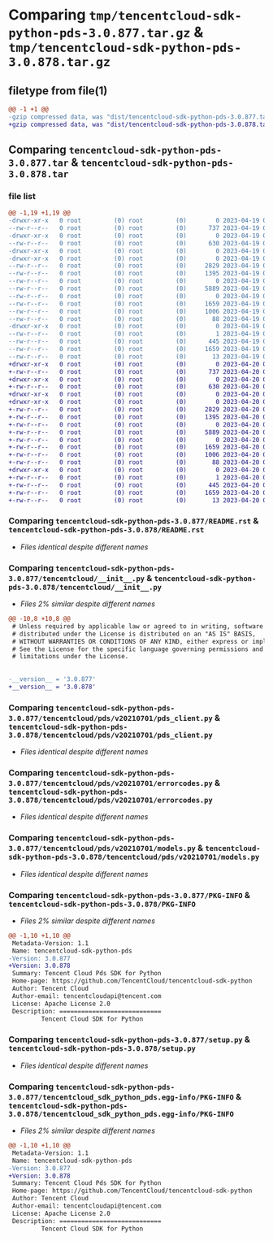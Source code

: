 # Comparing `tmp/tencentcloud-sdk-python-pds-3.0.877.tar.gz` & `tmp/tencentcloud-sdk-python-pds-3.0.878.tar.gz`

## filetype from file(1)

```diff
@@ -1 +1 @@
-gzip compressed data, was "dist/tencentcloud-sdk-python-pds-3.0.877.tar", last modified: Wed Apr 19 09:26:01 2023, max compression
+gzip compressed data, was "dist/tencentcloud-sdk-python-pds-3.0.878.tar", last modified: Thu Apr 20 00:39:15 2023, max compression
```

## Comparing `tencentcloud-sdk-python-pds-3.0.877.tar` & `tencentcloud-sdk-python-pds-3.0.878.tar`

### file list

```diff
@@ -1,19 +1,19 @@
-drwxr-xr-x   0 root         (0) root         (0)        0 2023-04-19 09:26:01.000000 tencentcloud-sdk-python-pds-3.0.877/
--rw-r--r--   0 root         (0) root         (0)      737 2023-04-19 09:26:01.000000 tencentcloud-sdk-python-pds-3.0.877/README.rst
-drwxr-xr-x   0 root         (0) root         (0)        0 2023-04-19 09:26:01.000000 tencentcloud-sdk-python-pds-3.0.877/tencentcloud/
--rw-r--r--   0 root         (0) root         (0)      630 2023-04-19 09:26:01.000000 tencentcloud-sdk-python-pds-3.0.877/tencentcloud/__init__.py
-drwxr-xr-x   0 root         (0) root         (0)        0 2023-04-19 09:26:01.000000 tencentcloud-sdk-python-pds-3.0.877/tencentcloud/pds/
-drwxr-xr-x   0 root         (0) root         (0)        0 2023-04-19 09:26:01.000000 tencentcloud-sdk-python-pds-3.0.877/tencentcloud/pds/v20210701/
--rw-r--r--   0 root         (0) root         (0)     2829 2023-04-19 09:26:01.000000 tencentcloud-sdk-python-pds-3.0.877/tencentcloud/pds/v20210701/pds_client.py
--rw-r--r--   0 root         (0) root         (0)     1395 2023-04-19 09:26:01.000000 tencentcloud-sdk-python-pds-3.0.877/tencentcloud/pds/v20210701/errorcodes.py
--rw-r--r--   0 root         (0) root         (0)        0 2023-04-19 09:26:01.000000 tencentcloud-sdk-python-pds-3.0.877/tencentcloud/pds/v20210701/__init__.py
--rw-r--r--   0 root         (0) root         (0)     5889 2023-04-19 09:26:01.000000 tencentcloud-sdk-python-pds-3.0.877/tencentcloud/pds/v20210701/models.py
--rw-r--r--   0 root         (0) root         (0)        0 2023-04-19 09:26:01.000000 tencentcloud-sdk-python-pds-3.0.877/tencentcloud/pds/__init__.py
--rw-r--r--   0 root         (0) root         (0)     1659 2023-04-19 09:26:01.000000 tencentcloud-sdk-python-pds-3.0.877/PKG-INFO
--rw-r--r--   0 root         (0) root         (0)     1006 2023-04-19 09:26:01.000000 tencentcloud-sdk-python-pds-3.0.877/setup.py
--rw-r--r--   0 root         (0) root         (0)       88 2023-04-19 09:26:01.000000 tencentcloud-sdk-python-pds-3.0.877/setup.cfg
-drwxr-xr-x   0 root         (0) root         (0)        0 2023-04-19 09:26:01.000000 tencentcloud-sdk-python-pds-3.0.877/tencentcloud_sdk_python_pds.egg-info/
--rw-r--r--   0 root         (0) root         (0)        1 2023-04-19 09:26:01.000000 tencentcloud-sdk-python-pds-3.0.877/tencentcloud_sdk_python_pds.egg-info/dependency_links.txt
--rw-r--r--   0 root         (0) root         (0)      445 2023-04-19 09:26:01.000000 tencentcloud-sdk-python-pds-3.0.877/tencentcloud_sdk_python_pds.egg-info/SOURCES.txt
--rw-r--r--   0 root         (0) root         (0)     1659 2023-04-19 09:26:01.000000 tencentcloud-sdk-python-pds-3.0.877/tencentcloud_sdk_python_pds.egg-info/PKG-INFO
--rw-r--r--   0 root         (0) root         (0)       13 2023-04-19 09:26:01.000000 tencentcloud-sdk-python-pds-3.0.877/tencentcloud_sdk_python_pds.egg-info/top_level.txt
+drwxr-xr-x   0 root         (0) root         (0)        0 2023-04-20 00:39:15.000000 tencentcloud-sdk-python-pds-3.0.878/
+-rw-r--r--   0 root         (0) root         (0)      737 2023-04-20 00:39:14.000000 tencentcloud-sdk-python-pds-3.0.878/README.rst
+drwxr-xr-x   0 root         (0) root         (0)        0 2023-04-20 00:39:15.000000 tencentcloud-sdk-python-pds-3.0.878/tencentcloud/
+-rw-r--r--   0 root         (0) root         (0)      630 2023-04-20 00:39:14.000000 tencentcloud-sdk-python-pds-3.0.878/tencentcloud/__init__.py
+drwxr-xr-x   0 root         (0) root         (0)        0 2023-04-20 00:39:15.000000 tencentcloud-sdk-python-pds-3.0.878/tencentcloud/pds/
+drwxr-xr-x   0 root         (0) root         (0)        0 2023-04-20 00:39:15.000000 tencentcloud-sdk-python-pds-3.0.878/tencentcloud/pds/v20210701/
+-rw-r--r--   0 root         (0) root         (0)     2829 2023-04-20 00:39:14.000000 tencentcloud-sdk-python-pds-3.0.878/tencentcloud/pds/v20210701/pds_client.py
+-rw-r--r--   0 root         (0) root         (0)     1395 2023-04-20 00:39:14.000000 tencentcloud-sdk-python-pds-3.0.878/tencentcloud/pds/v20210701/errorcodes.py
+-rw-r--r--   0 root         (0) root         (0)        0 2023-04-20 00:39:14.000000 tencentcloud-sdk-python-pds-3.0.878/tencentcloud/pds/v20210701/__init__.py
+-rw-r--r--   0 root         (0) root         (0)     5889 2023-04-20 00:39:14.000000 tencentcloud-sdk-python-pds-3.0.878/tencentcloud/pds/v20210701/models.py
+-rw-r--r--   0 root         (0) root         (0)        0 2023-04-20 00:39:14.000000 tencentcloud-sdk-python-pds-3.0.878/tencentcloud/pds/__init__.py
+-rw-r--r--   0 root         (0) root         (0)     1659 2023-04-20 00:39:15.000000 tencentcloud-sdk-python-pds-3.0.878/PKG-INFO
+-rw-r--r--   0 root         (0) root         (0)     1006 2023-04-20 00:39:14.000000 tencentcloud-sdk-python-pds-3.0.878/setup.py
+-rw-r--r--   0 root         (0) root         (0)       88 2023-04-20 00:39:15.000000 tencentcloud-sdk-python-pds-3.0.878/setup.cfg
+drwxr-xr-x   0 root         (0) root         (0)        0 2023-04-20 00:39:15.000000 tencentcloud-sdk-python-pds-3.0.878/tencentcloud_sdk_python_pds.egg-info/
+-rw-r--r--   0 root         (0) root         (0)        1 2023-04-20 00:39:15.000000 tencentcloud-sdk-python-pds-3.0.878/tencentcloud_sdk_python_pds.egg-info/dependency_links.txt
+-rw-r--r--   0 root         (0) root         (0)      445 2023-04-20 00:39:15.000000 tencentcloud-sdk-python-pds-3.0.878/tencentcloud_sdk_python_pds.egg-info/SOURCES.txt
+-rw-r--r--   0 root         (0) root         (0)     1659 2023-04-20 00:39:15.000000 tencentcloud-sdk-python-pds-3.0.878/tencentcloud_sdk_python_pds.egg-info/PKG-INFO
+-rw-r--r--   0 root         (0) root         (0)       13 2023-04-20 00:39:15.000000 tencentcloud-sdk-python-pds-3.0.878/tencentcloud_sdk_python_pds.egg-info/top_level.txt
```

### Comparing `tencentcloud-sdk-python-pds-3.0.877/README.rst` & `tencentcloud-sdk-python-pds-3.0.878/README.rst`

 * *Files identical despite different names*

### Comparing `tencentcloud-sdk-python-pds-3.0.877/tencentcloud/__init__.py` & `tencentcloud-sdk-python-pds-3.0.878/tencentcloud/__init__.py`

 * *Files 2% similar despite different names*

```diff
@@ -10,8 +10,8 @@
 # Unless required by applicable law or agreed to in writing, software
 # distributed under the License is distributed on an "AS IS" BASIS,
 # WITHOUT WARRANTIES OR CONDITIONS OF ANY KIND, either express or implied.
 # See the License for the specific language governing permissions and
 # limitations under the License.
 
 
-__version__ = '3.0.877'
+__version__ = '3.0.878'
```

### Comparing `tencentcloud-sdk-python-pds-3.0.877/tencentcloud/pds/v20210701/pds_client.py` & `tencentcloud-sdk-python-pds-3.0.878/tencentcloud/pds/v20210701/pds_client.py`

 * *Files identical despite different names*

### Comparing `tencentcloud-sdk-python-pds-3.0.877/tencentcloud/pds/v20210701/errorcodes.py` & `tencentcloud-sdk-python-pds-3.0.878/tencentcloud/pds/v20210701/errorcodes.py`

 * *Files identical despite different names*

### Comparing `tencentcloud-sdk-python-pds-3.0.877/tencentcloud/pds/v20210701/models.py` & `tencentcloud-sdk-python-pds-3.0.878/tencentcloud/pds/v20210701/models.py`

 * *Files identical despite different names*

### Comparing `tencentcloud-sdk-python-pds-3.0.877/PKG-INFO` & `tencentcloud-sdk-python-pds-3.0.878/PKG-INFO`

 * *Files 2% similar despite different names*

```diff
@@ -1,10 +1,10 @@
 Metadata-Version: 1.1
 Name: tencentcloud-sdk-python-pds
-Version: 3.0.877
+Version: 3.0.878
 Summary: Tencent Cloud Pds SDK for Python
 Home-page: https://github.com/TencentCloud/tencentcloud-sdk-python
 Author: Tencent Cloud
 Author-email: tencentcloudapi@tencent.com
 License: Apache License 2.0
 Description: ============================
         Tencent Cloud SDK for Python
```

### Comparing `tencentcloud-sdk-python-pds-3.0.877/setup.py` & `tencentcloud-sdk-python-pds-3.0.878/setup.py`

 * *Files identical despite different names*

### Comparing `tencentcloud-sdk-python-pds-3.0.877/tencentcloud_sdk_python_pds.egg-info/PKG-INFO` & `tencentcloud-sdk-python-pds-3.0.878/tencentcloud_sdk_python_pds.egg-info/PKG-INFO`

 * *Files 2% similar despite different names*

```diff
@@ -1,10 +1,10 @@
 Metadata-Version: 1.1
 Name: tencentcloud-sdk-python-pds
-Version: 3.0.877
+Version: 3.0.878
 Summary: Tencent Cloud Pds SDK for Python
 Home-page: https://github.com/TencentCloud/tencentcloud-sdk-python
 Author: Tencent Cloud
 Author-email: tencentcloudapi@tencent.com
 License: Apache License 2.0
 Description: ============================
         Tencent Cloud SDK for Python
```


